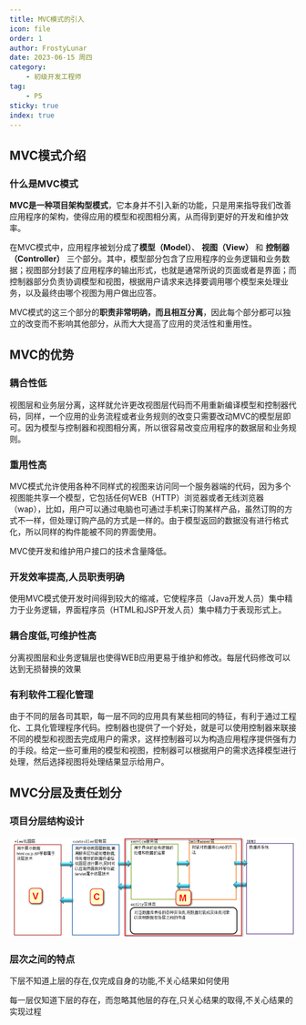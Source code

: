 ```yaml
---
title: MVC模式的引入
icon: file
order: 1
author: FrostyLunar
date: 2023-06-15 周四
category:
	- 初级开发工程师
tag:
	- P5
sticky: true
index: true
---
```


## MVC模式介绍

### 什么是MVC模式

**MVC是一种项目架构型模式**，它本身并不引入新的功能，只是用来指导我们改善应用程序的架构，使得应用的模型和视图相分离，从而得到更好的开发和维护效率。

在MVC模式中，应用程序被划分成了**模型（Model）**、 **视图（View）** 和 **控制器（Controller）** 三个部分。其中，模型部分包含了应用程序的业务逻辑和业务数据；视图部分封装了应用程序的输出形式，也就是通常所说的页面或者是界面；而控制器部分负责协调模型和视图，根据用户请求来选择要调用哪个模型来处理业务，以及最终由哪个视图为用户做出应答。

MVC模式的这三个部分的**职责非常明确，而且相互分离**，因此每个部分都可以独立的改变而不影响其他部分，从而大大提高了应用的灵活性和重用性。

## MVC的优势

### 耦合性低

视图层和业务层分离，这样就允许更改视图层代码而不用重新编译模型和控制器代码，同样，一个应用的业务流程或者业务规则的改变只需要改动MVC的模型层即可。因为模型与控制器和视图相分离，所以很容易改变应用程序的数据层和业务规则。

### 重用性高

MVC模式允许使用各种不同样式的视图来访问同一个服务器端的代码，因为多个视图能共享一个模型，它包括任何WEB（HTTP）浏览器或者无线浏览器（wap），比如，用户可以通过电脑也可通过手机来订购某样产品，虽然订购的方式不一样，但处理订购产品的方式是一样的。由于模型返回的数据没有进行格式化，所以同样的构件能被不同的界面使用。

MVC使开发和维护用户接口的技术含量降低。

### 开发效率提高,人员职责明确

使用MVC模式使开发时间得到较大的缩减，它使程序员（Java开发人员）集中精力于业务逻辑，界面程序员（HTML和JSP开发人员）集中精力于表现形式上。

### 耦合度低,可维护性高

分离视图层和业务逻辑层也使得WEB应用更易于维护和修改。每层代码修改可以达到无损替换的效果

### 有利软件工程化管理

由于不同的层各司其职，每一层不同的应用具有某些相同的特征，有利于通过工程化、工具化管理程序代码。控制器也提供了一个好处，就是可以使用控制器来联接不同的模型和视图去完成用户的需求，这样控制器可以为构造应用程序提供强有力的手段。给定一些可重用的模型和视图，控制器可以根据用户的需求选择模型进行处理，然后选择视图将处理结果显示给用户。

## MVC分层及责任划分 

### 项目分层结构设计

![](./assets/Pasted_image_20230405123429.png)

### 层次之间的特点

下层不知道上层的存在,仅完成自身的功能,不关心结果如何使用

每一层仅知道下层的存在，而忽略其他层的存在,只关心结果的取得,不关心结果的实现过程
